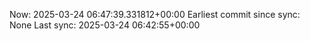 Now: 2025-03-24 06:47:39.331812+00:00 Earliest commit since sync: None Last sync: 2025-03-24 06:42:55+00:00
